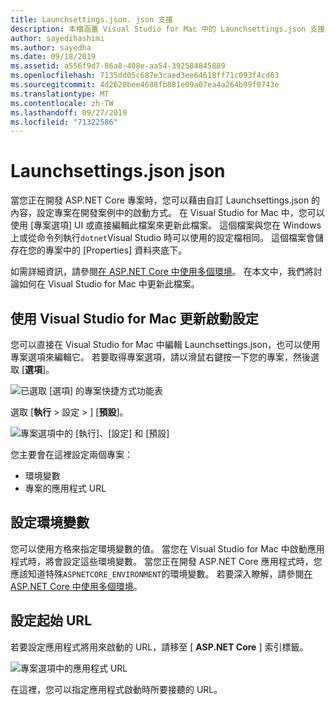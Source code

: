 ```yaml
---
title: Launchsettings.json. json 支援
description: 本檔涵蓋 Visual Studio for Mac 中的 Launchsettings.json 支援
author: sayedihashimi
ms.author: sayedha
ms.date: 09/18/2019
ms.assetid: a556f9d7-86a8-408e-aa54-392584845889
ms.openlocfilehash: 7135dd05c687e3caed3ee64618ff71c093f4cd63
ms.sourcegitcommit: 4d2620bee4688fb881e09a07ea4a264b99f0743e
ms.translationtype: MT
ms.contentlocale: zh-TW
ms.lasthandoff: 09/27/2019
ms.locfileid: "71322586"
---
```

# <a name="launchsettingsjson"></a>Launchsettings.json json

當您正在開發 ASP.NET Core 專案時，您可以藉由自訂 Launchsettings.json 的內容，設定專案在開發案例中的啟動方式。 在 Visual Studio for Mac 中，您可以使用 [專案選項] UI 或直接編輯此檔案來更新此檔案。 這個檔案與您在 Windows 上或從命令列執行`dotnet`Visual Studio 時可以使用的設定檔相同。 這個檔案會儲存在您的專案中的 [Properties] 資料夾底下。

如需詳細資訊，請參閱[在 ASP.NET Core 中使用多個環境](https://docs.microsoft.com/aspnet/core/fundamentals/environments)。 在本文中，我們將討論如何在 Visual Studio for Mac 中更新此檔案。

## <a name="update-the-start-configuration-by-using-visual-studio-for-mac"></a>使用 Visual Studio for Mac 更新啟動設定

您可以直接在 Visual Studio for Mac 中編輯 Launchsettings.json，也可以使用專案選項來編輯它。 若要取得專案選項，請以滑鼠右鍵按一下您的專案，然後選取 [**選項**]。

![已選取 [選項] 的專案快捷方式功能表](media/vsmac-ctx-proj-options.png)

選取 [**執行** > 設定 > ] [**預設**]。

![專案選項中的 [執行]、[設定] 和 [預設]](media/vsmac-run-config-default.png)

您主要會在這裡設定兩個專案：

 - 環境變數
 - 專案的應用程式 URL

## <a name="configure-environment-variables"></a>設定環境變數

您可以使用方格來指定環境變數的值。 當您在 Visual Studio for Mac 中啟動應用程式時，將會設定這些環境變數。 當您正在開發 ASP.NET Core 應用程式時，您應該知道特殊`ASPNETCORE_ENVIRONMENT`的環境變數。 若要深入瞭解，請參閱[在 ASP.NET Core 中使用多個環境](https://docs.microsoft.com/aspnet/core/fundamentals/environments)。


## <a name="configure-the-start-url"></a>設定起始 URL

若要設定應用程式將用來啟動的 URL，請移至 [ **ASP.NET Core** ] 索引標籤。

![專案選項中的應用程式 URL](media/vsmac-run-config-default-aspnetcore.png)

在這裡，您可以指定應用程式啟動時所要接聽的 URL。
